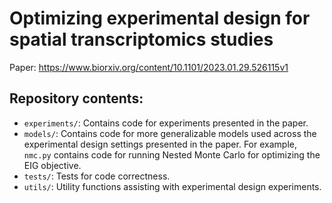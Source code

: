 # Optimizing experimental design for spatial transcriptomics studies

Paper: https://www.biorxiv.org/content/10.1101/2023.01.29.526115v1

## Repository contents:
- `experiments/`: Contains code for experiments presented in the paper.
- `models/`: Contains code for more generalizable models used across the experimental design settings presented in the paper. For example, `nmc.py` contains code for running Nested Monte Carlo for optimizing the EIG objective.
- `tests/`: Tests for code correctness.
- `utils/`: Utility functions assisting with experimental design experiments.
